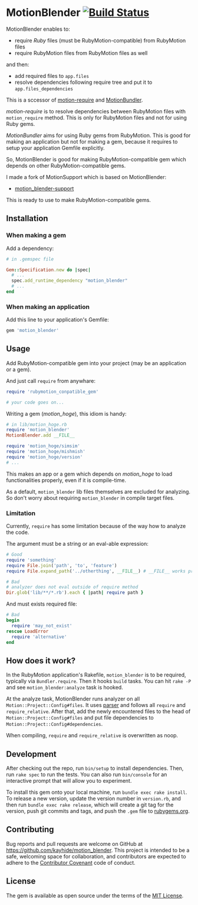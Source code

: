 # MotionBlender [![Build Status](https://travis-ci.org/kayhide/motion_blender.svg?branch=master)](https://travis-ci.org/kayhide/motion_blender)

MotionBlender enables to:

- require *Ruby* files (must be RubyMotion-compatible) from RubyMotion files
- require RubyMotion files from RubyMotion files as well

and then:

- add required files to `app.files`
- resolve dependencies following require tree and put it to `app.files_dependencies`

This is a sccessor of [motion-require](https://github.com/clayallsopp/motion-require) and [MotionBundler](https://github.com/archan937/motion-bundler).

*motion-require* is to resolve dependencies between RubyMotion files with `motion_require` method.
This is only for RubyMotion files and not for using Ruby gems.

*MotionBundler* aims for using Ruby gems from RubyMotion.
This is good for making an application but not for making a gem, because it requires to setup your application Gemfile explicitly.


So, MotionBlender is good for making RubyMotion-compatible gem which depends on other RubyMotion-compatible gems.

I made a fork of MotionSupport which is based on MotionBlender:

- [motion_blender-support](https://github.com/kayhide/motion_blender-support)

This is ready to use to make RubyMotion-compatible gems.

## Installation

### When making a gem

Add a dependency:

```ruby
# in .gemspec file

Gem::Specification.new do |spec|
  # ...
  spec.add_runtime_dependency "motion_blender"
  # ...
end
```

### When making an application

Add this line to your application's Gemfile:

```ruby
gem 'motion_blender'
```

## Usage

Add RubyMotion-compatible gem into your project (may be an application or a gem).

And just call `require` from anywhare:

```ruby
require 'rubymotion_conpatible_gem'

# your code goes on...
```

Writing a gem (*motion_hoge*), this idiom is handy:

```ruby
# in lib/motion_hoge.rb
require 'motion_blender'
MotionBlender.add __FILE__

require 'motion_hoge/simsim'
require 'motion_hoge/mishmish'
require 'motion_hoge/version'
# ...
```

This makes an app or a gem which depends on *motion_hoge* to load functionalities properly, even if it is compile-time.

As a default, `motion_blender` lib files themselves are excluded for analyzing.
So don't worry about requiring `motion_blender` in compile target files.

### Limitation

Currently, `require` has some limitation because of the way how to analyze the code.

The argument must be a string or an eval-able expression:

```ruby
# Good
require 'something'
require File.join('path', 'to', 'feature')
require File.expand_path('../otherthing', __FILE__) # __FILE__ works properly

# Bad
# analyzer does not eval outside of require method
Dir.glob('lib/**/*.rb').each { |path| require path }
```

And must exists required file:

```ruby
# Bad
begin
  require 'may_not_exist'
rescue LoadError
  require 'alternative'
end
```

## How does it work?

In the RubyMotion application's Rakefile, `motion_blender` is to be required, typically via `Bundler.require`.
Then it hooks `build` tasks.
You can hit `rake -P` and see `motion_blender:analyze` task is hooked.

At the analyze task, MotionBlender runs analyzer on all `Motion::Project::Config#files`.
It uses [parser](https://github.com/whitequark/parser) and follows all `require` and `require_relative`.
After that, add the newly encountered files to the head of `Motion::Project::Config#files` and put file dependencies to `Motion::Project::Config#dependencies`.

When compiling, `require` and `require_relative` is overwritten as noop.

## Development

After checking out the repo, run `bin/setup` to install dependencies. Then, run `rake spec` to run the tests. You can also run `bin/console` for an interactive prompt that will allow you to experiment.

To install this gem onto your local machine, run `bundle exec rake install`. To release a new version, update the version number in `version.rb`, and then run `bundle exec rake release`, which will create a git tag for the version, push git commits and tags, and push the `.gem` file to [rubygems.org](https://rubygems.org).

## Contributing

Bug reports and pull requests are welcome on GitHub at https://github.com/kayhide/motion_blender. This project is intended to be a safe, welcoming space for collaboration, and contributors are expected to adhere to the [Contributor Covenant](http://contributor-covenant.org) code of conduct.


## License

The gem is available as open source under the terms of the [MIT License](http://opensource.org/licenses/MIT).

